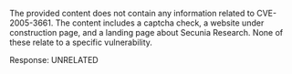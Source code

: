 The provided content does not contain any information related to CVE-2005-3661. The content includes a captcha check, a website under construction page, and a landing page about Secunia Research. None of these relate to a specific vulnerability.

Response: UNRELATED